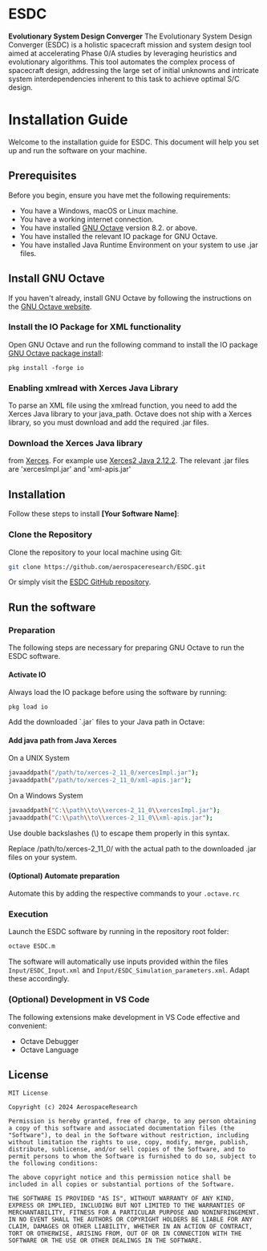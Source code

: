 # ESDC

**Evolutionary System Design Converger**
The Evolutionary System Design Converger (ESDC) is a holistic spacecraft mission and system design tool aimed at accelerating Phase 0/A studies by leveraging heuristics and evolutionary algorithms. This tool automates the complex process of spacecraft design, addressing the large set of initial unknowns and intricate system interdependencies inherent to this task​​ to achieve optimal S/C design.

# Installation Guide

Welcome to the installation guide for ESDC. This document will help you set up and run the software on your machine.

## Prerequisites

Before you begin, ensure you have met the following requirements:

- You have a Windows, macOS or Linux machine.
- You have a working internet connection.
- You have installed [GNU Octave](https://www.gnu.org/software/octave/) version 8.2. or above.
- You have installed the relevant IO package for GNU Octave.
- You have installed Java Runtime Environment on your system to use .jar files.

## Install GNU Octave

If you haven't already, install GNU Octave by following the instructions on the [GNU Octave website](https://www.gnu.org/software/octave/download.html).

### Install the IO Package for XML functionality

Open GNU Octave and run the following command to install the IO package [GNU Octave package install](https://docs.octave.org/interpreter/Installing-and-Removing-Packages.html):

	pkg install -forge io
   
### Enabling xmlread with Xerces Java Library

To parse an XML file using the xmlread function, you need to add the Xerces Java library to your java_path. Octave does not ship with a Xerces library, so you must download and add the required .jar files.	

### Download the Xerces Java library
 from [Xerces](https://xerces.apache.org/mirrors.cgi). For example use [Xerces2 Java 2.12.2](https://dlcdn.apache.org//xerces/j/binaries/Xerces-J-bin.2.12.2.zip). The relevant .jar files are 'xercesImpl.jar' and 'xml-apis.jar'


## Installation

Follow these steps to install **[Your Software Name]**:

### Clone the Repository

Clone the repository to your local machine using Git:

```bash
git clone https://github.com/aerospaceresearch/ESDC.git
```

Or simply visit the [ESDC GitHub repository](https://github.com/aerospaceresearch/ESDC).


## Run the software

### Preparation
The following steps are necessary for preparing GNU Octave to run the ESDC software.

#### Activate IO
Always load the IO package before using the software by running:

	pkg load io

Add the downloaded \`.jar\` files to your Java path in Octave:

#### Add java path from Java Xerces
On a UNIX System
```bash
javaaddpath("/path/to/xerces-2_11_0/xercesImpl.jar");
javaaddpath("/path/to/xerces-2_11_0/xml-apis.jar");
```

On a Windows System
```bash
javaaddpath("C:\\path\\to\\xerces-2_11_0\\xercesImpl.jar");
javaaddpath("C:\\path\\to\\xerces-2_11_0\\xml-apis.jar");
```
Use double backslashes (\\) to escape them properly in this syntax.

Replace /path/to/xerces-2_11_0/ with the actual path to the downloaded .jar files on your system.

#### (Optional) Automate preparation
Automate this by adding the respective commands to your `.octave.rc`

### Execution
Launch the ESDC software by running in the repository root folder:

```octave
octave ESDC.m
```

The software will automatically use inputs provided within the files `Input/ESDC_Input.xml` and `Input/ESDC_Simulation_parameters.xml`. Adapt these accordingly.

### (Optional) Development in VS Code
The following extensions make development in VS Code effective and convenient:
- Octave Debugger
- Octave Language

## License

```
MIT License

Copyright (c) 2024 AerospaceResearch

Permission is hereby granted, free of charge, to any person obtaining a copy of this software and associated documentation files (the "Software"), to deal in the Software without restriction, including without limitation the rights to use, copy, modify, merge, publish, distribute, sublicense, and/or sell copies of the Software, and to permit persons to whom the Software is furnished to do so, subject to the following conditions:

The above copyright notice and this permission notice shall be included in all copies or substantial portions of the Software.

THE SOFTWARE IS PROVIDED "AS IS", WITHOUT WARRANTY OF ANY KIND, EXPRESS OR IMPLIED, INCLUDING BUT NOT LIMITED TO THE WARRANTIES OF MERCHANTABILITY, FITNESS FOR A PARTICULAR PURPOSE AND NONINFRINGEMENT. IN NO EVENT SHALL THE AUTHORS OR COPYRIGHT HOLDERS BE LIABLE FOR ANY CLAIM, DAMAGES OR OTHER LIABILITY, WHETHER IN AN ACTION OF CONTRACT, TORT OR OTHERWISE, ARISING FROM, OUT OF OR IN CONNECTION WITH THE SOFTWARE OR THE USE OR OTHER DEALINGS IN THE SOFTWARE.

